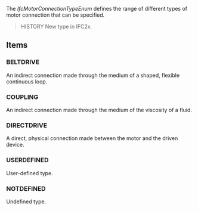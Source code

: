 The _IfcMotorConnectionTypeEnum_ defines the range of different types of motor connection that can be specified.

<!-- end of short definition -->


> HISTORY New type in IFC2x.

## Items

### BELTDRIVE
An indirect connection made through the medium of a shaped, flexible continuous loop.

### COUPLING
An indirect connection made through the medium of the viscosity of a fluid.

### DIRECTDRIVE
A direct, physical connection made between the motor and the driven device.

### USERDEFINED
User-defined type.

### NOTDEFINED
Undefined type.
